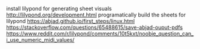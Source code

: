 
install lilypond for generating sheet visuals
http://lilypond.org/development.html
programatically build the sheets for lilypond
https://abjad.github.io/first_steps/linux.html
https://stackoverflow.com/questions/65488615/save-abjad-ouput-pdfs
https://www.reddit.com/r/lilypond/comments/10t5kxt/noobie_question_can_i_use_numeric_midi_values/
